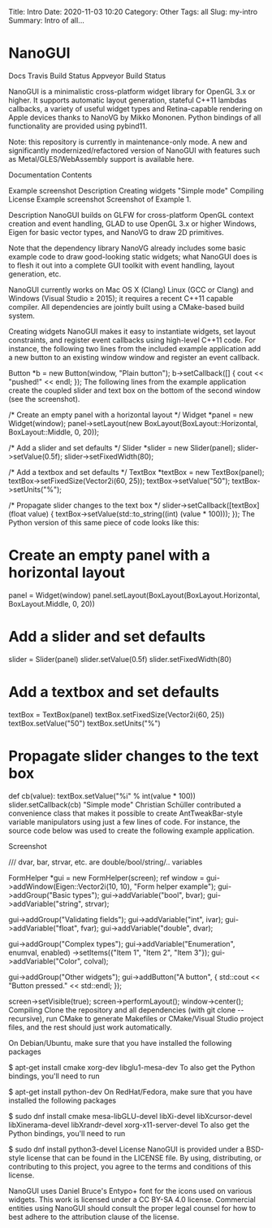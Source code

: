 Title: Intro
Date: 2020-11-03 10:20
Category: Other
Tags: all
Slug: my-intro
Summary: Intro of all...



# NanoGUI
Docs Travis Build Status Appveyor Build Status

NanoGUI is a minimalistic cross-platform widget library for OpenGL 3.x or higher. It supports automatic layout generation, stateful C++11 lambdas callbacks, a variety of useful widget types and Retina-capable rendering on Apple devices thanks to NanoVG by Mikko Mononen. Python bindings of all functionality are provided using pybind11.

Note: this repository is currently in maintenance-only mode. A new and significantly modernized/refactored version of NanoGUI with features such as Metal/GLES/WebAssembly support is available here.

Documentation
Contents

Example screenshot
Description
Creating widgets
"Simple mode"
Compiling
License
Example screenshot
Screenshot of Example 1.

Description
NanoGUI builds on GLFW for cross-platform OpenGL context creation and event handling, GLAD to use OpenGL 3.x or higher Windows, Eigen for basic vector types, and NanoVG to draw 2D primitives.

Note that the dependency library NanoVG already includes some basic example code to draw good-looking static widgets; what NanoGUI does is to flesh it out into a complete GUI toolkit with event handling, layout generation, etc.

NanoGUI currently works on Mac OS X (Clang) Linux (GCC or Clang) and Windows (Visual Studio ≥ 2015); it requires a recent C++11 capable compiler. All dependencies are jointly built using a CMake-based build system.

Creating widgets
NanoGUI makes it easy to instantiate widgets, set layout constraints, and register event callbacks using high-level C++11 code. For instance, the following two lines from the included example application add a new button to an existing window window and register an event callback.

Button *b = new Button(window, "Plain button");
b->setCallback([] { cout << "pushed!" << endl; });
The following lines from the example application create the coupled slider and text box on the bottom of the second window (see the screenshot).

/* Create an empty panel with a horizontal layout */
Widget *panel = new Widget(window);
panel->setLayout(new BoxLayout(BoxLayout::Horizontal, BoxLayout::Middle, 0, 20));

/* Add a slider and set defaults */
Slider *slider = new Slider(panel);
slider->setValue(0.5f);
slider->setFixedWidth(80);

/* Add a textbox and set defaults */
TextBox *textBox = new TextBox(panel);
textBox->setFixedSize(Vector2i(60, 25));
textBox->setValue("50");
textBox->setUnits("%");

/* Propagate slider changes to the text box */
slider->setCallback([textBox](float value) {
    textBox->setValue(std::to_string((int) (value * 100)));
});
The Python version of this same piece of code looks like this:

# Create an empty panel with a horizontal layout
panel = Widget(window)
panel.setLayout(BoxLayout(BoxLayout.Horizontal, BoxLayout.Middle, 0, 20))

# Add a slider and set defaults
slider = Slider(panel)
slider.setValue(0.5f)
slider.setFixedWidth(80)

# Add a textbox and set defaults
textBox = TextBox(panel)
textBox.setFixedSize(Vector2i(60, 25))
textBox.setValue("50")
textBox.setUnits("%")

# Propagate slider changes to the text box
def cb(value):
    textBox.setValue("%i" % int(value * 100))
slider.setCallback(cb)
"Simple mode"
Christian Schüller contributed a convenience class that makes it possible to create AntTweakBar-style variable manipulators using just a few lines of code. For instance, the source code below was used to create the following example application.

Screenshot

/// dvar, bar, strvar, etc. are double/bool/string/.. variables

FormHelper *gui = new FormHelper(screen);
ref<Window> window = gui->addWindow(Eigen::Vector2i(10, 10), "Form helper example");
gui->addGroup("Basic types");
gui->addVariable("bool", bvar);
gui->addVariable("string", strvar);

gui->addGroup("Validating fields");
gui->addVariable("int", ivar);
gui->addVariable("float", fvar);
gui->addVariable("double", dvar);

gui->addGroup("Complex types");
gui->addVariable("Enumeration", enumval, enabled)
   ->setItems({"Item 1", "Item 2", "Item 3"});
gui->addVariable("Color", colval);

gui->addGroup("Other widgets");
gui->addButton("A button", [](){ std::cout << "Button pressed." << std::endl; });

screen->setVisible(true);
screen->performLayout();
window->center();
Compiling
Clone the repository and all dependencies (with git clone --recursive), run CMake to generate Makefiles or CMake/Visual Studio project files, and the rest should just work automatically.

On Debian/Ubuntu, make sure that you have installed the following packages

$ apt-get install cmake xorg-dev libglu1-mesa-dev
To also get the Python bindings, you'll need to run

$ apt-get install python-dev
On RedHat/Fedora, make sure that you have installed the following packages

$ sudo dnf install cmake mesa-libGLU-devel libXi-devel libXcursor-devel libXinerama-devel libXrandr-devel xorg-x11-server-devel
To also get the Python bindings, you'll need to run

$ sudo dnf install python3-devel
License
NanoGUI is provided under a BSD-style license that can be found in the LICENSE file. By using, distributing, or contributing to this project, you agree to the terms and conditions of this license.

NanoGUI uses Daniel Bruce's Entypo+ font for the icons used on various widgets. This work is licensed under a CC BY-SA 4.0 license. Commercial entities using NanoGUI should consult the proper legal counsel for how to best adhere to the attribution clause of the license.